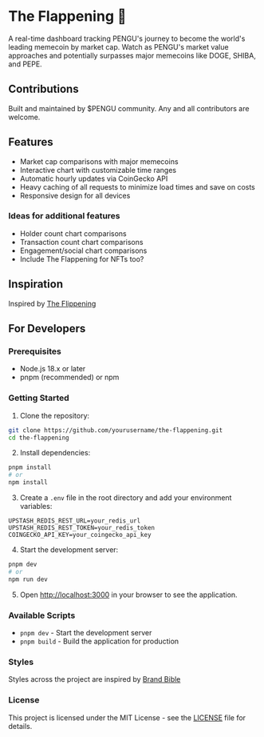 # The Flappening 🐧

A real-time dashboard tracking PENGU's journey to become the world's leading memecoin by market cap. Watch as PENGU's market value approaches and potentially surpasses major memecoins like DOGE, SHIBA, and PEPE.

## Contributions

Built and maintained by $PENGU community. Any and all contributors are welcome.

## Features
- Market cap comparisons with major memecoins
- Interactive chart with customizable time ranges
- Automatic hourly updates via CoinGecko API
- Heavy caching of all requests to minimize load times and save on costs
- Responsive design for all devices

### Ideas for additional features
- Holder count chart comparisons
- Transaction count chart comparisons
- Engagement/social chart comparisons
- Include The Flappening for NFTs too?

## Inspiration

Inspired by [The Flippening](https://flippening.org/)

## For Developers

### Prerequisites

- Node.js 18.x or later
- pnpm (recommended) or npm

### Getting Started

1. Clone the repository:
```bash
git clone https://github.com/yourusername/the-flappening.git
cd the-flappening
```

2. Install dependencies:
```bash
pnpm install
# or
npm install
```

3. Create a `.env` file in the root directory and add your environment variables:
```env
UPSTASH_REDIS_REST_URL=your_redis_url
UPSTASH_REDIS_REST_TOKEN=your_redis_token
COINGECKO_API_KEY=your_coingecko_api_key
```

4. Start the development server:
```bash
pnpm dev
# or
npm run dev
```

5. Open [http://localhost:3000](http://localhost:3000) in your browser to see the application.

### Available Scripts

- `pnpm dev` - Start the development server
- `pnpm build` - Build the application for production

### Styles

Styles across the project are inspired by [Brand Bible](https://media.pudgypenguins.com/brand-builders)

### License

This project is licensed under the MIT License - see the [LICENSE](LICENSE) file for details.